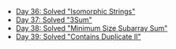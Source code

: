 - [Day 36: Solved "Isomorphic Strings"](./Day36.md)
- [Day 37: Solved "3Sum"](./Day37.md)
- [Day 38: Solved "Minimum Size Subarray Sum"](./Day38.md)
- [Day 39: Solved "Contains Duplicate II"](./Day39.md)
